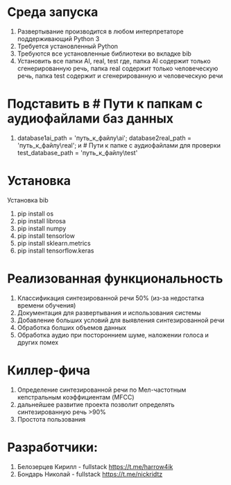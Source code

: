 # Среда запуска
1. Развертывание производится в любом интерпретаторе поддерживающий Python 3
2. Требуется установленный Python 
3. Требуются все установленные библиотеки во вкладке bib
4. Установить все папки AI, real, test где, папка AI содержит только сгенерированную речь, папка real содержит только человеческую речь, папка test содержит и сгенерированную и человеческую речи
# Подставить в # Пути к папкам с аудиофайлами баз данных
1. database1ai_path = 'путь_к_файлу\\ai';  database2real_path = 'путь_к_файлу\\real'; и # Пути к папке с аудиофайлами для проверки test_database_path = 'путь_к_файлу\\test'
# Установка
Установка bib
1. pip install os
2. pip install librosa
3. pip install numpy
4. pip install tensorlow
5. pip install sklearn.metrics
6. pip install tensorflow.keras
# Реализованная функциональность
1. Классификация синтезированной речи 50% (из-за недостатка времени обучения)
2. Документация для развертывания и использования системы
3. Добавление больших условий для выявления синтезированной речи
4. Обработка болших объемов данных
5. Обработка аудио при постороннием шуме, наложении голоса и других помех
# Киллер-фича
1. Определение синтезированной речи по Мел-частотным кепстральным коэффициентам (MFCC)
2. дальнейшее развитие проекта позволит определять синтезированную речь >90%
3. Простота пользования
# Разработчики:
1. Белозерцев Кирилл - fullstack https://t.me/harrow4ik
2. Бондарь Николай - fullstack https://t.me/nickridtz

